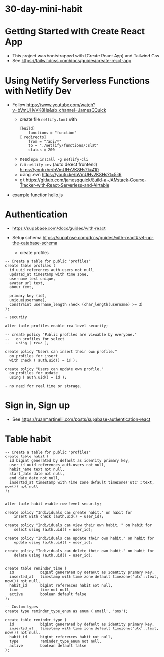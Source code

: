 # 30-day-mini-habit

# Getting Started with Create React App

- This project was bootstrapped with [Create React App] and Tailwind Css 
- See https://tailwindcss.com/docs/guides/create-react-app

# Using Netlify Serverless Functions with Netlify Dev

- Follow https://www.youtube.com/watch?v=bVmUHvVK8Hs&ab_channel=JamesQQuick
    - create file `netlify.toml` with
        ```
        [build]
            functions = "function"
        [[redirects]]
            from = "/api/*"
            to = "./netlify/functions/:slat"
            status = 200
        ```
    - need `npm install -g netlify-cli` 
    - run `netlify dev` (auto detect frontend) https://youtu.be/bVmUHvVK8Hs?t=410
    - using .evn https://youtu.be/bVmUHvVK8Hs?t=566
    - git https://github.com/jamesqquick/Build-a-JAMstack-Course-Tracker-with-React-Serverless-and-Airtable

- example function hello.js

# Authentication

- https://supabase.com/docs/guides/with-react

- Setup schema https://supabase.com/docs/guides/with-react#set-up-the-database-schema
    - create profiles   
```
-- Create a table for public "profiles"
create table profiles (
  id uuid references auth.users not null,
  updated_at timestamp with time zone,
  username text unique,
  avatar_url text,
  about text,

  primary key (id),
  unique(username),
  constraint username_length check (char_length(username) >= 3)
);
```
    - security
```
alter table profiles enable row level security;

-- create policy "Public profiles are viewable by everyone."
--   on profiles for select
--   using ( true );

create policy "Users can insert their own profile."
  on profiles for insert
  with check ( auth.uid() = id );

create policy "Users can update own profile."
  on profiles for update
  using ( auth.uid() = id );
```
    - no need for real time or storage.

# Sign in, Sign up

- See https://ruanmartinelli.com/posts/supabase-authentication-react

# Table habit

```
-- Create a table for public "profiles"
create table habit (
  id bigint generated by default as identity primary key,
  user_id uuid references auth.users not null,
  habit_name text not null,
  start_date date not null,
  end_date date not null,
  inserted_at timestamp with time zone default timezone('utc'::text, now()) not null
);


alter table habit enable row level security;

create policy "Individuals can create habit." on habit for
    insert with check (auth.uid() = user_id);

create policy "Individuals can view their own habit. " on habit for
    select using (auth.uid() = user_id);

create policy "Individuals can update their own habit." on habit for
    update using (auth.uid() = user_id);

create policy "Individuals can delete their own habit." on habit for
    delete using (auth.uid() = user_id);


create table reminder_time (
  id            bigint generated by default as identity primary key,
  inserted_at   timestamp with time zone default timezone('utc'::text, now()) not null,
  habit_id      bigint references habit not null,
  time          time not null,
  active        boolean default false
);

-- Custom types
create type reminder_type_enum as enum ('email', 'sms');

create table reminder_type (
  id            bigint generated by default as identity primary key,
  inserted_at   timestamp with time zone default timezone('utc'::text, now()) not null,
  habit_id      bigint references habit not null,
  type          reminder_type_enum not null,
  active        boolean default false
);

```